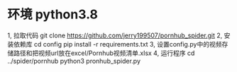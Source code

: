 # 环境 python3.8
1, 拉取代码
git clone https://github.com/jerry199507/pornhub_spider.git
2, 安装依赖库
cd config
pip install -r requirements.txt
3, 设置config.py中的视频存储路径和把视频url放在excel/Pornhub视频清单.xlsx
4, 运行程序
cd ../spider/pornhub
python3 pronhub_spider.py
